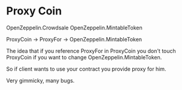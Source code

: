 # Proxy Coin

OpenZeppelin.Crowdsale
OpenZeppelin.MintableToken

ProxyCoin -> ProxyFor -> OpenZeppelin.MintableToken

The idea that if you reference ProxyFor in ProxyCoin you don't touch ProxyCoin if you
want to change OpenZeppelin.MintableToken. 

So if client wants to use your contract you provide proxy for him.

Very gimmicky, many bugs. 